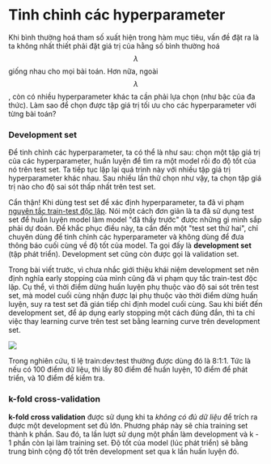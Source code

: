 # Tinh chỉnh các hyperparameter

Khi bình thường hoá tham số xuất hiện trong hàm mục tiêu, vấn đề đặt ra là ta không nhất thiết phải đặt giá trị của hằng số bình thường hoá $$\lambda$$ giống nhau cho mọi bài toán. Hơn nữa, ngoài $$\lambda$$, còn có nhiều hyperparameter khác ta cần phải lựa chọn (như bậc của đa thức). Làm sao để chọn được tập giá trị tối ưu cho các hyperparameter với từng bài toán?


### Development set 

Để tinh chỉnh các hyperparameter, ta có thể là như sau: chọn một tập giá trị của các hyperparameter, huấn luyện để tìm ra một model rồi đo độ tốt của nó trên test set. Ta tiếp tục lặp lại quá trình này với nhiều tập giá trị hyperparameter khác nhau. Sau nhiều lần thử chọn như vậy, ta chọn tập giá trị nào cho độ sai sót thấp nhất trên test set.

Cẩn thận! Khi dùng test set để xác định hyperparameter, ta đã vi phạm [nguyên tắc train-test độc lập](https://ml-book-vn.khanhxnguyen.com/1_1_two_views.html). Nói một cách đơn giản là ta đã sử dụng test set để huấn luyện model làm model "đã thấy trước" được những gì mình sắp phải dự đoán. Để khắc phục điều này, ta cần đến một "test set thứ hai", chỉ chuyên dùng để tinh chỉnh các hyperparameter và không dùng để đưa thông báo cuối cùng về độ tốt của model. Ta gọi đấy là **development set** (tập phát triển). Development set cũng còn được gọi là validation set.

Trong bài viết trước, vì chưa nhắc giới thiệu khái niệm development set nên định nghĩa early stopping của mình cũng đã vi phạm quy tắc train-test độc lập. Cụ thể, vì thời điểm dừng huấn luyện phụ thuộc vào độ sai sót trên test set, mà model cuối cùng nhận được lại phụ thuộc vào thời điểm dừng huấn luyện, suy ra test set đã gián tiếp chỉ định model cuối cùng. Sau khi biết đến development set, để áp dụng early stopping một cách đúng đắn, thì ta chỉ việc thay learning curve trên test set bằng learning curve trên development set.

![](http://khanhxnguyen.com/wp-content/uploads/2016/06/early-stopping-2.png)

Trong nghiên cứu, tỉ lệ train:dev:test thường được dùng đó là 8:1:1. Tức là nếu có 100 điểm dữ liệu, thì lấy 80 điểm để huấn luyện, 10 điểm để phát triển, và 10 điểm để kiểm tra.

### k-fold cross-validation

**k-fold cross validation** được sử dụng khi ta *không có đủ dữ liệu* để trích ra được một development set đủ lớn. Phương pháp này sẽ chia training set thành k phần. Sau đó, ta lần lượt sử dụng một phần làm development và k - 1 phần còn lại làm training set. Độ tốt của model (lúc phát triển) sẽ bằng trung bình cộng độ tốt trên development set qua k lần huấn luyện đó.  


